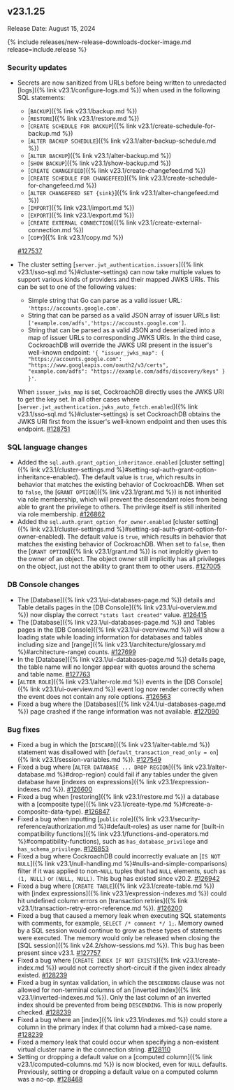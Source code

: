 ## v23.1.25

Release Date: August 15, 2024

{% include releases/new-release-downloads-docker-image.md release=include.release %}

<h3 id="v23-1-25-security-updates">Security updates</h3>

- Secrets are now sanitized from URLs before being written to unredacted [logs]({% link v23.1/configure-logs.md %}) when used in the following SQL statements:
    - [`BACKUP`]({% link v23.1/backup.md %})
    - [`RESTORE`]({% link v23.1/restore.md %})
    - [`CREATE SCHEDULE FOR BACKUP`]({% link v23.1/create-schedule-for-backup.md %})
    - [`ALTER BACKUP SCHEDULE`]({% link v23.1/alter-backup-schedule.md %})
    - [`ALTER BACKUP`]({% link v23.1/alter-backup.md %})
    - [`SHOW BACKUP`]({% link v23.1/show-backup.md %})
    - [`CREATE CHANGEFEED`]({% link v23.1/create-changefeed.md %})
    - [`CREATE SCHEDULE FOR CHANGEFEED`]({% link v23.1/create-schedule-for-changefeed.md %})
    - [`ALTER CHANGEFEED SET {sink}`]({% link v23.1/alter-changefeed.md %})
    - [`IMPORT`]({% link v23.1/import.md %})
    - [`EXPORT`]({% link v23.1/export.md %})
    - [`CREATE EXTERNAL CONNECTION`]({% link v23.1/create-external-connection.md %})
    - [`COPY`]({% link v23.1/copy.md %})

    [#127537][#127537]
- The cluster setting [`server.jwt_authentication.issuers`]({% link v23.1/sso-sql.md %}#cluster-settings) can now take multiple values to support various kinds of providers and their mapped JWKS URIs. This can be set to one of the following values:
    - Simple string that Go can parse as a valid issuer URL: `'https://accounts.google.com'`.
    - String that can be parsed as a valid JSON array of issuer URLs list: `['example.com/adfs','https://accounts.google.com']`.
    - String that can be parsed as a valid JSON and deserialized into a map of issuer URLs to corresponding JWKS URIs. In the third case, CockroachDB will override the JWKS URI present in the issuer's well-known endpoint: `'{ "issuer_jwks_map": { "https://accounts.google.com": "https://www.googleapis.com/oauth2/v3/certs", "example.com/adfs": "https://example.com/adfs/discovery/keys" } }'`.

    When `issuer_jwks_map` is set, CockroachDB directly uses the JWKS URI to get the key set. In all other cases where [`server.jwt_authentication.jwks_auto_fetch.enabled`]({% link v23.1/sso-sql.md %}#cluster-settings) is set CockroachDB obtains the JWKS URI first from the issuer's well-known endpoint and then uses this endpoint. [#128751][#128751]

<h3 id="v23-1-25-sql-language-changes">SQL language changes</h3>

- Added the `sql.auth.grant_option_inheritance.enabled` [cluster setting]({% link v23.1/cluster-settings.md %}#setting-sql-auth-grant-option-inheritance-enabled). The default value is `true`, which results in behavior that matches the existing behavior of CockroachDB. When set to `false`, the [`GRANT OPTION`]({% link v23.1/grant.md %}) is not inherited via role membership, which will prevent the descendant roles from being able to grant the privilege to others. The privilege itself is still inherited via role membership. [#126862][#126862]
- Added the `sql.auth.grant_option_for_owner.enabled` [cluster setting]({% link v23.1/cluster-settings.md %}#setting-sql-auth-grant-option-for-owner-enabled). The default value is `true`, which results in behavior that matches the existing behavior of CockroachDB. When set to `false`, then the [`GRANT OPTION`]({% link v23.1/grant.md %}) is not implcitly given to the owner of an object. The object owner still implicitly has all privileges on the object, just not the ability to grant them to other users. [#127005][#127005]

<h3 id="v23-1-25-db-console-changes">DB Console changes</h3>

- The [Database]({% link v23.1/ui-databases-page.md %}) details and Table details pages in the [DB Console]({% link v23.1/ui-overview.md %}) now display the correct `"stats last created"` value. [#126415][#126415]
- The [Database]({% link v23.1/ui-databases-page.md %}) and Tables pages in the [DB Console]({% link v23.1/ui-overview.md %}) will show a loading state while loading information for databases and tables including size and [range]({% link v23.1/architecture/glossary.md %}#architecture-range) counts. [#127699][#127699]
- In the [Database]({% link v23.1/ui-databases-page.md %}) details page, the table name will no longer appear with quotes around the schema and table name. [#127763][#127763]
- [`ALTER ROLE`]({% link v23.1/alter-role.md %}) events in the [DB Console]({% link v23.1/ui-overview.md %}) event log now render correctly when the event does not contain any role options. [#126563][#126563]
- Fixed a bug where the [Databases]({% link v24.1/ui-databases-page.md %}) page crashed if the range information was not available. [#127090][#127090]

<h3 id="v23-1-25-bug-fixes">Bug fixes</h3>

- Fixed a bug in which the [`DISCARD`]({% link v23.1/alter-table.md %}) statement was disallowed with [`default_transaction_read_only = on`]({% link v23.1/session-variables.md %}). [#127549][#127549]
- Fixed a bug where [`ALTER DATABASE ... DROP REGION`]({% link v23.1/alter-database.md %}#drop-region) could fail if any tables under the given database have [indexes on expressions]({% link v23.1/expression-indexes.md %}). [#126600][#126600]
- Fixed a bug when [restoring]({% link v23.1/restore.md %}) a database with a [composite type]({% link v23.1/create-type.md %}#create-a-composite-data-type). [#126847][#126847]
- Fixed a bug when inputting [`public` role]({% link v23.1/security-reference/authorization.md %}#default-roles) as user name for [built-in compatibility functions]({% link v23.1/functions-and-operators.md %}#compatibility-functions), such as `has_database_privilege` and `has_schema_privilege`. [#126853][#126853]
- Fixed a bug where CockroachDB could incorrectly evaluate an [`IS NOT NULL`]({% link v23.1/null-handling.md %}#nulls-and-simple-comparisons) filter if it was applied to non-`NULL` tuples that had `NULL` elements, such as `(1, NULL)` or `(NULL, NULL)`. This bug has existed since v20.2. [#126942][#126942]
- Fixed a bug where [`CREATE TABLE`]({% link v23.1/create-table.md %}) with [index expressions]({% link v23.1/expression-indexes.md %}) could hit undefined column errors on [transaction retries]({% link v23.1/transaction-retry-error-reference.md %}). [#126200][#126200]
- Fixed a bug that caused a memory leak when executing SQL statements with comments, for example, `SELECT /* comment */ 1;`. Memory owned by a SQL session would continue to grow as these types of statements were executed. The memory would only be released when closing the [SQL session]({% link v24.2/show-sessions.md %}). This bug has been present since v23.1. [#127757][#127757]
- Fixed a bug where [`CREATE INDEX IF NOT EXISTS`]({% link v23.1/create-index.md %}) would not correctly short-circuit if the given index already existed. [#128239][#128239]
- Fixed a bug in syntax validation, in which the `DESCENDING` clause was not allowed for non-terminal columns of an [inverted index]({% link v23.1/inverted-indexes.md %}). Only the last column of an inverted index should be prevented from being `DESCENDING`. This is now properly checked. [#128239][#128239]
- Fixed a bug where an [index]({% link v23.1/indexes.md %}) could store a column in the primary index if that column had a mixed-case name. [#128239][#128239]
- Fixed a memory leak that could occur when specifying a non-existent virtual cluster name in the connection string. [#128110][#128110]
- Setting or dropping a default value on a [computed column]({% link v23.1/computed-columns.md %}) is now blocked, even for `NULL` defaults. Previously, setting or dropping a default value on a computed column was a no-op. [#128468][#128468]

[#126200]: https://github.com/cockroachdb/cockroach/pull/126200
[#126415]: https://github.com/cockroachdb/cockroach/pull/126415
[#126563]: https://github.com/cockroachdb/cockroach/pull/126563
[#126600]: https://github.com/cockroachdb/cockroach/pull/126600
[#126847]: https://github.com/cockroachdb/cockroach/pull/126847
[#126853]: https://github.com/cockroachdb/cockroach/pull/126853
[#126862]: https://github.com/cockroachdb/cockroach/pull/126862
[#126942]: https://github.com/cockroachdb/cockroach/pull/126942
[#127005]: https://github.com/cockroachdb/cockroach/pull/127005
[#127090]: https://github.com/cockroachdb/cockroach/pull/127090
[#127537]: https://github.com/cockroachdb/cockroach/pull/127537
[#127549]: https://github.com/cockroachdb/cockroach/pull/127549
[#127606]: https://github.com/cockroachdb/cockroach/pull/127606
[#127699]: https://github.com/cockroachdb/cockroach/pull/127699
[#127757]: https://github.com/cockroachdb/cockroach/pull/127757
[#127763]: https://github.com/cockroachdb/cockroach/pull/127763
[#128110]: https://github.com/cockroachdb/cockroach/pull/128110
[#128239]: https://github.com/cockroachdb/cockroach/pull/128239
[#128468]: https://github.com/cockroachdb/cockroach/pull/128468
[#128586]: https://github.com/cockroachdb/cockroach/pull/128586
[#128751]: https://github.com/cockroachdb/cockroach/pull/128751
